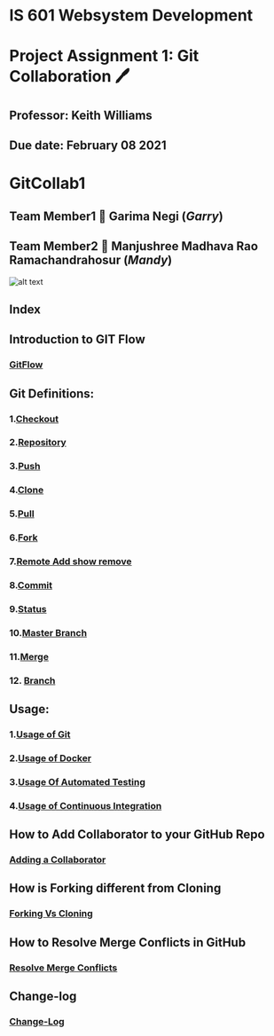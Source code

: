 # IS 601 Websystem Development #
# Project Assignment 1: Git Collaboration :pen:
## Professor: Keith Williams 
## Due date: February 08 2021
# GitCollab1
## Team Member1 :handshake: Garima Negi (*Garry*) 
## Team Member2 :handshake: Manjushree Madhava Rao Ramachandrahosur (*Mandy*)
![alt text](https://www.coderomeos.org/storage/uploads/images/posts/how-to-use-github-simple-github-tutorial-for-beginners-5d75f561e98d4.png)
## Index ##
## Introduction to GIT Flow
### [GitFlow](https://github.com/gn32/GitCollab1/blob/main/Documents/Git%20Flow.docx)
## Git Definitions:
### 1.[Checkout](https://github.com/gn32/GitCollab1/blob/main/Documents/Checkout.docx)
### 2.[Repository](https://github.com/gn32/GitCollab1/blob/main/Documents/Repository.docx)
### 3.[Push](https://github.com/gn32/GitCollab1/blob/main/Documents/Push.docx)
### 4.[Clone](https://github.com/gn32/GitCollab1/blob/main/Documents/Clone.docx)
### 5.[Pull](https://github.com1./gn32/GitCollab1/blob/main/Documents/Pull.docx)
### 6.[Fork](https://github.com/gn32/GitCollab1/blob/main/Documents/Fork.docx)
### 7.[Remote Add show remove](https://github.com/gn32/GitCollab1/blob/main/Documents/Remote%20Add%20show%20remove.docx)
### 8.[Commit](https://github.com/gn32/GitCollab1/blob/main/Documents/Commit.docx)
### 9.[Status](https://github.com/gn32/GitCollab1/blob/main/Documents/Status.docx)
### 10.[Master Branch](https://github.com/gn32/GitCollab1/blob/main/Documents/Master%20Branch.docx)
### 11.[Merge](https://github.com/gn32/GitCollab1/blob/main/Documents/Merge.docx)
### 12. [Branch](https://github.com/gn32/GitCollab1/blob/main/Documents/Branch.docx)
## Usage:
### 1.[Usage of Git](https://github.com/gn32/GitCollab1/blob/main/Documents/Usage%20of%20Git.docx)
### 2.[Usage of Docker](https://github.com/gn32/GitCollab1/blob/main/Documents/Usage%20of%20Docker.docx)
### 3.[Usage Of Automated Testing](https://github.com/gn32/GitCollab1/blob/main/Documents/Usage%20Of%20Automated%20Testing.docx)
### 4.[Usage of Continuous Integration](https://github.com/gn32/GitCollab1/blob/main/Documents/Usage%20Of%20Continuous%20integration.docx)
## How to Add Collaborator to your GitHub Repo
### [Adding a Collaborator](https://github.com/gn32/GitCollab1/blob/branch_gn_3/Resolving%20Merge%20conflicts%20in%20GitHub.docx)
## How is Forking different from Cloning
### [Forking Vs Cloning](https://github.com/gn32/GitCollab1/blob/main/Forking%20Vs%20Cloning.docx)
## How to Resolve Merge Conflicts in GitHub
### [Resolve Merge Conflicts](https://github.com/gn32/GitCollab1/blob/main/Resolving%20Merge%20conflicts%20in%20GitHub.docx)
## Change-log
### [Change-Log](https://github.com/gn32/GitCollab1/blob/main/Change_Log.docx)
